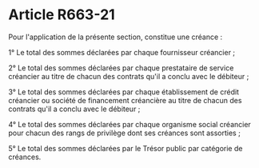 # Article R663-21

Pour l'application de la présente section, constitue une créance :

1° Le total des sommes déclarées par chaque fournisseur créancier ;

2° Le total des sommes déclarées par chaque prestataire de service créancier au titre de chacun des contrats qu'il a conclu avec le débiteur ;

3° Le total des sommes déclarées par chaque établissement de crédit créancier ou société de financement créancière  au titre de chacun des contrats qu'il a conclu avec le débiteur ;

4° Le total des sommes déclarées par chaque organisme social créancier pour chacun des rangs de privilège dont ses créances sont assorties ;

5° Le total des sommes déclarées par le Trésor public par catégorie de créances.
